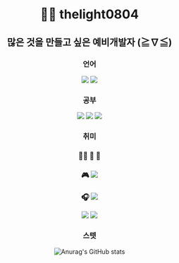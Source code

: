 <div align="center">

# 🙋‍♂️ thelight0804   
## 많은 것을 만들고 싶은 예비개발자 (≧∇≦)
 
### 언어

<a href="https://simpleicons.org" target="_blank"><img src="https://img.shields.io/badge/C-A8B9CC?style=flat-square&logo=C&logoColor=white"/></a>
<a href="https://simpleicons.org" target="_blank"><img src="https://img.shields.io/badge/C%2B%2B-00599C?style=flat-square&logo=C%2B%2B&logoColor=white"/></a>


### 공부
 
<a href="https://simpleicons.org" target="_blank"><img src="https://img.shields.io/badge/JavaScript-F7DF1E?style=flat-square&logo=JavaScript&logoColor=white"/></a>
<a href="https://simpleicons.org" target="_blank"><img src="https://img.shields.io/badge/Java-007396?style=flat-square&logo=Java&logoColor=white"/></a>
<a href="https://simpleicons.org" target="_blank"><img src="https://img.shields.io/badge/Android Studio-3DDC84?style=flat-square&logo=Android Studio&logoColor=white"/></a>
 
### 취미
### 👨‍🍳 🍚  🎥
### 🎮 <a href="https://simpleicons.org" target="_blank"><img src="https://img.shields.io/badge/Steam-000000?style=flat-square&logo=Steam&logoColor=white"/></a>
### 🎧️ <a href="https://simpleicons.org" target="_blank"><img src="https://img.shields.io/badge/Spotify-1DB954?style=flat-square&logo=Spotify&logoColor=white"/></a>
 
 <a href="https://simpleicons.org" target="_blank"><img src="https://img.shields.io/badge/Adobe Photoshop-31A8FF?style=flat-square&logo=Adobe Photoshop&logoColor=white"/></a>
<a href="https://simpleicons.org" target="_blank"><img src="https://img.shields.io/badge/Adobe After Effects-9999FF?style=flat-square&logo=Adobe After Effects&logoColor=white"/></a>

### 스텟

![Anurag's GitHub stats](https://github-readme-stats.vercel.app/api?username=thelight0804&theme=default&show_icons=true)

 </div>
